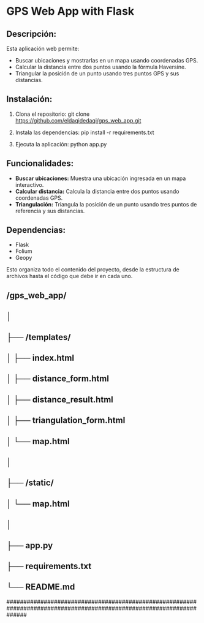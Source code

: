 # GPS Web App with Flask

## Descripción:
Esta aplicación web permite:
- Buscar ubicaciones y mostrarlas en un mapa usando coordenadas GPS.
- Calcular la distancia entre dos puntos usando la fórmula Haversine.
- Triangular la posición de un punto usando tres puntos GPS y sus distancias.

## Instalación:
1. Clona el repositorio: 
git clone https://github.com/eldaqidedaqi/gps_web_app.git

2. Instala las dependencias:
pip install -r requirements.txt

3. Ejecuta la aplicación:
python app.py

## Funcionalidades:
- **Buscar ubicaciones:** Muestra una ubicación ingresada en un mapa interactivo.
- **Calcular distancia:** Calcula la distancia entre dos puntos usando coordenadas GPS.
- **Triangulación:** Triangula la posición de un punto usando tres puntos de referencia y sus distancias.

## Dependencias:
- Flask
- Folium
- Geopy

Esto organiza todo el contenido del proyecto, desde la estructura de archivos hasta el código que debe ir en cada uno.

##   /gps_web_app/                        ##
##   │                                    ##
##   ├── /templates/                      ##
##   │   ├── index.html                   ##
##   │   ├── distance_form.html           ##
##   │   ├── distance_result.html         ##
##   │   ├── triangulation_form.html      ##
##   │   └── map.html                     ##
##   │                                    ##
##   ├── /static/                         ##
##   │   └── map.html                     ##
##   │                                    ##
##   ├── app.py                           ##
##   ├── requirements.txt                 ##
##   └── README.md                        ##
######################################################################################################################
